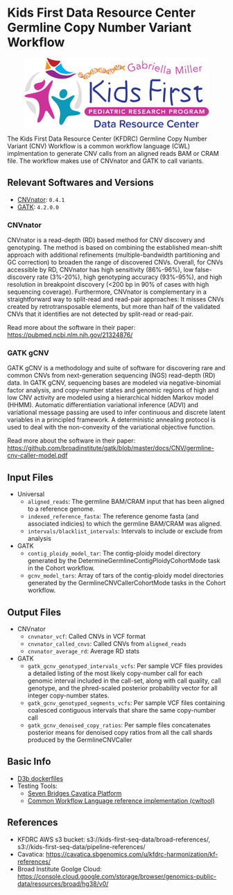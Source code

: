 # Kids First Data Resource Center Germline Copy Number Variant Workflow

<p align="center">
  <img src="https://github.com/d3b-center/d3b-research-workflows/raw/master/doc/kfdrc-logo-sm.png">
</p>

The Kids First Data Resource Center (KFDRC) Germline Copy Number Variant (CNV)
Workflow is a common workflow language (CWL) implmentation to generate CNV
calls from an aligned reads BAM or CRAM file. The workflow makes use of
CNVnator and GATK to call variants.

## Relevant Softwares and Versions

- [CNVnator](https://github.com/abyzovlab/CNVnator): `0.4.1`
- [GATK](https://github.com/broadinstitute/gatk): `4.2.0.0`

### CNVnator

CNVnator is a read-depth (RD) based method for CNV discovery and genotyping.
The method is based on combining the established mean-shift approach with
additional refinements (multiple-bandwidth partitioning and GC correction) to
broaden the range of discovered CNVs. Overall, for CNVs accessible by RD,
CNVnator has high sensitivity (86%-96%), low false-discovery rate (3%-20%),
high genotyping accuracy (93%-95%), and high resolution in breakpoint discovery
(<200 bp in 90% of cases with high sequencing coverage). Furthermore, CNVnator
is complementary in a straightforward way to split-read and read-pair
approaches: It misses CNVs created by retrotransposable elements, but more than
half of the validated CNVs that it identifies are not detected by split-read or
read-pair.

Read more about the software in their paper:
https://pubmed.ncbi.nlm.nih.gov/21324876/

### GATK gCNV

GATK gCNV is a methodology and suite of software for discovering rare and
common CNVs from next-generation sequencing (NGS) read-depth (RD) data. In GATK
gCNV, sequencing bases are modeled via negative-binomial factor analysis, and
copy-number states and genomic regions of high and low CNV activity are modeled
using a hierarchical hidden Markov model (HHMM). Automatic differentiation
variational inference (ADVI) and variational message passing are used to infer
continuous and discrete latent variables in a principled framework. A
deterministic annealing protocol is used to deal with the non-convexity of the
variational objective function.

Read more about the software in their paper:
https://github.com/broadinstitute/gatk/blob/master/docs/CNV/germline-cnv-caller-model.pdf

## Input Files

- Universal
    - `aligned_reads`: The germline BAM/CRAM input that has been aligned to a reference genome.
    - `indexed_reference_fasta`: The reference genome fasta (and associated indicies) to which the germline BAM/CRAM was aligned.
    - `intervals/blacklist_intervals`: Intervals to include or exclude from analysis
- GATK
    - `contig_ploidy_model_tar`: The contig-ploidy model directory generated by the DetermineGermlineContigPloidyCohortMode task in the Cohort workflow.
    - `gcnv_model_tars`: Array of tars of the contig-ploidy model directories generated by the GermlineCNVCallerCohortMode tasks in the Cohort workflow.

## Output Files

- CNVnator
    - `cnvnator_vcf`: Called CNVs in VCF format
    - `cnvnator_called_cnvs`: Called CNVs from `aligned_reads`
    - `cnvnator_average_rd`: Average RD stats
- GATK
    - `gatk_gcnv_genotyped_intervals_vcfs`: Per sample VCF files provides a detailed listing of the most likely copy-number call for each genomic interval included in the call-set, along with call quality, call genotype, and the phred-scaled posterior probability vector for all integer copy-number states.
    - `gatk_gcnv_genotyped_segments_vcfs`: Per sample VCF files containing coalesced contiguous intervals that share the same copy-number call
    - `gatk_gcnv_denoised_copy_ratios`: Per sample files concatenates posterior means for denoised copy ratios from all the call shards produced by the GermlineCNVCaller

## Basic Info
- [D3b dockerfiles](https://github.com/d3b-center/bixtools)
- Testing Tools:
    - [Seven Bridges Cavatica Platform](https://cavatica.sbgenomics.com/)
    - [Common Workflow Language reference implementation (cwltool)](https://github.com/common-workflow-language/cwltool/)

## References
- KFDRC AWS s3 bucket: s3://kids-first-seq-data/broad-references/, s3://kids-first-seq-data/pipeline-references/
- Cavatica: https://cavatica.sbgenomics.com/u/kfdrc-harmonization/kf-references/
- Broad Institute Goolge Cloud: https://console.cloud.google.com/storage/browser/genomics-public-data/resources/broad/hg38/v0/
